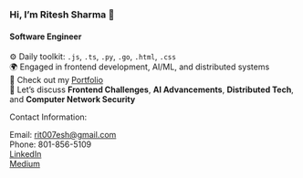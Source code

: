 ### Hi, I’m Ritesh Sharma 👋 
#### Software Engineer

⚙️ Daily toolkit: `.js`, `.ts`, `.py`, `.go`, `.html`, `.css` <br>
🌍 Engaged in frontend development, AI/ML, and distributed systems <br>
💅 Check out my [Portfolio](https://ritesh-sharma.com) <br>
💬 Let’s discuss **Frontend Challenges**, **AI Advancements**, **Distributed Tech**, and **Computer Network Security** <br>

Contact Information: <br>

Email: rit007esh@gmail.com <br>
Phone: 801-856-5109 <br>
[LinkedIn](https://www.linkedin.com/in/ritesh007sharma/) <br>
[Medium](https://medium.com/@sharrite) <br>
